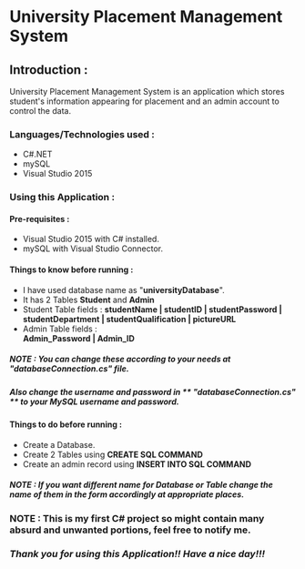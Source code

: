 # University Placement Management System

## Introduction :
University Placement Management System is an application which stores student's information appearing for placement and an admin account to 
control the data.


### Languages/Technologies used : 
- C#.NET
- mySQL
- Visual Studio 2015

### Using this Application : 

#### Pre-requisites : 
- Visual Studio 2015 with C# installed. 
- mySQL with Visual Studio Connector.

#### Things to know before running : 
- I have used database name as "**universityDatabase**".
- It has 2 Tables **Student** and **Admin**
- Student Table fields : 
**studentName | studentID | studentPassword | studentDepartment | studentQualification | pictureURL**
- Admin Table fields :  
**Admin_Password | Admin_ID**

##### NOTE : You can change these according to your needs at **"databaseConnection.cs"** file.
##### Also change the username and password in ** "databaseConnection.cs" ** to your MySQL username and password.

#### Things to do before running :

- Create a Database.
- Create 2 Tables using **CREATE SQL COMMAND**
- Create an admin record using **INSERT INTO SQL COMMAND**

##### **NOTE : If you want different name for Database or Table change the name of them in the form accordingly at appropriate places.**

### **NOTE : This is my first C# project so might contain many absurd and unwanted portions, feel free to notify me.**
### *Thank you for using this Application!! Have a nice day!!!*


